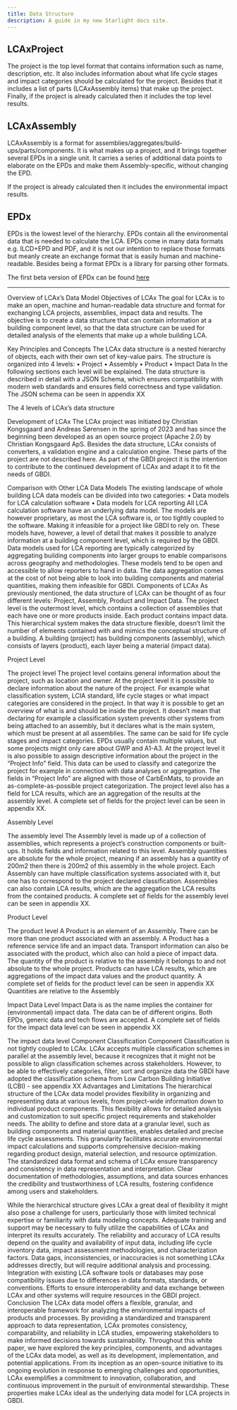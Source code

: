 ```yaml
---
title: Data Structure
description: A guide in my new Starlight docs site.
---
```


## LCAxProject

The project is the top level format that contains information such as name, description, etc.
It also includes information about what life cycle stages and impact categories should be calculated for the project.
Besides that it includes a list of parts (LCAxAssembly items) that make up the project.
Finally, if the project is already calculated then it includes the top level results.

[//]: # (![LCAx Project]&#40;./assets/lcax_structure.png&#41;)

## LCAxAssembly

LCAxAssembly is a format for assemblies/aggregates/build-ups/parts/components.
It is what makes up a project, and it brings together several EPDs in a single unit.
It carries a series of additional data points to elaborate on the EPDs and make them Assembly-specific,
without changing the EPD.

If the project is already calculated then it includes the environmental impact results.

## EPDx

[//]: # (![EPDx]&#40;./assets/epdx.png&#41;)

EPDs is the lowest level of the hierarchy. EPDs contain all the environmental data that is needed to calculate the LCA.
EPDs come in many data formats e.g. ILCD+EPD and PDF, and it is not our intention to replace those formats but meanly
create an exchange format that is easily human and machine-readable.
Besides being a format EPDx is a library for parsing other formats.

The first beta version of EPDx can be found [here](https://epdx.kongsgaard.eu)



---

Overview of LCAx’s Data Model
Objectives of LCAx
The goal for LCAx is to make an open, machine and human-readable data structure and format for exchanging LCA projects, assemblies, impact data and results.
The objective is to create a data structure that can contain information at a building component level, so that the data structure can be used for detailed analysis of the elements that make up a whole building LCA.

Key Principles and Concepts
The LCAx data structure is a nested hierarchy of objects, each with their own set of key-value pairs. The structure is organized into 4 levels:
• Project
• Assembly
• Product
• Impact Data
In the following sections each level will be explained.
The data structure is described in detail with a JSON Schema, which ensures compatibility with modern web standards and ensures field correctness and type validation. The JSON schema can be seen in appendix XX

The 4 levels of LCAx’s data structure

Development of LCAx
The LCAx project was initiated by Christian Kongsgaard and Andreas Sørensen in the spring of 2023 and has since the beginning been developed as an open source project (Apache 2.0) by Christian Kongsgaard ApS.
Besides the data structure, LCAx consists of converters, a validation engine and a calculation engine. These parts of the project are not described here.
As part of the GBDI project it is the intention to contribute to the continued development of LCAx and adapt it to fit the needs of GBDI.

Comparison with Other LCA Data Models
The existing landscape of whole building LCA data models can be divided into two categories:
• Data models for LCA calculation software
• Data models for LCA reporting
All LCA calculation software have an underlying data model. The models are however proprietary, as most the LCA software is, or too tightly coupled to the software. Making it infeasible for a project like GBDI to rely on. These models have, however, a level of detail that makes it possible to analyze information at a building component level, which is required by the GBDI.
Data models used for LCA reporting are typically categorized by aggregating building components into larger groups to enable comparisons across geography and methodologies. These models tend to be open and accessible to allow reporters to hand in data.
The data aggregation comes at the cost of not being able to look into building components and material quantities, making them infeasible for GBDI.
Components of LCAx
As previously mentioned, the data structure of LCAx can be thought of as four different levels: Project, Assembly, Product and Impact Data.
The project level is the outermost level, which contains a collection of assemblies that each have one or more products inside. Each product contains impact data.
This hierarchical system makes the data structure flexible, doesn’t limit the number of elements contained with and mimics the conceptual structure of a building. A building (project) has building components (assembly), which consists of layers (product), each layer being a material (impact data).

Project Level

The project level
The project level contains general information about the project, such as location and owner.
At the project level it is possible to declare information about the nature of the project. For example what classification system, LCIA standard, life cycle stages or what impact categories are considered in the project.
In that way it is possible to get an overview of what is and should be inside the project. It doesn’t mean that declaring for example a classification system prevents other systems from being attached to an assembly, but it declares what is the main system, which must be present at all assemblies.
The same can be said for life cycle stages and impact categories. EPDs usually contain multiple values, but some projects might only care about GWP and A1-A3.
At the project level it is also possible to assign descriptive information about the project in the “Project Info” field. This data can be used to classify and categorize the project for example in connection with data analyses or aggregation.
The fields in “Project Info” are aligned with those of CarbEnMats, to provide an as-complete-as-possible project categorization.
The project level also has a field for LCA results, which are an aggregation of the results at the assembly level.
A complete set of fields for the project level can be seen in appendix XX.

Assembly Level

The assembly level
The Assembly level is made up of a collection of assemblies, which represents a project’s  construction components or built-ups. It holds fields and information related to this level.
Assembly quantities are absolute for the whole project, meaning if an assembly has a quantity of 200m2 then there is 200m2 of this assembly in the whole project.
Each Assembly can have multiple classification systems associated with it, but one has to correspond to the project declared classification.
Assemblies can also contain LCA results, which are the aggregation the LCA results from the contained products.
A complete set of fields for the assembly level can be seen in appendix XX.

Product Level

The product level
A Product is an element of an Assembly. There can be more than one product associated with an assembly.
A Product has a reference service life and an impact data. Transport information can also be associated with the product, which also can hold a piece of impact data.
The quantity of the product is relative to the assembly it belongs to and not absolute to the whole project.
Products can have LCA results, which are aggregations of the impact data values and the product quantity.
A complete set of fields for the product level can be seen in appendix XX
Quantities are relative to the Assembly

Impact Data Level
Impact Data is as the name implies the container for (environmental) impact data. The data can be of different origins. Both EPDs, generic data and tech flows are accepted.
A complete set of fields for the impact data  level can be seen in appendix XX

The impact data level
Component Classification
Component Classification is not tightly coupled to LCAx. LCAx accepts multiple classification schemes in parallel at the assembly level, because it recognizes that it might not be possible to align classification schemes across stakeholders.
However, to be able to effectively categories, filter, sort and organize data the GBDI have adopted the classification schema from Low Carbon Building Initiative (LCBI) - see appendix XX
Advantages and Limitations
The hierarchical structure of the LCAx data model provides flexibility in organizing and representing data at various levels, from project-wide information down to individual product components. This flexibility allows for detailed analysis and customization to suit specific project requirements and stakeholder needs.
The ability to define and store data at a granular level, such as building components and material quantities, enables detailed and precise life cycle assessments. This granularity facilitates accurate environmental impact calculations and supports comprehensive decision-making regarding product design, material selection, and resource optimization.
The standardized data format and schema of LCAx ensure transparency and consistency in data representation and interpretation. Clear documentation of methodologies, assumptions, and data sources enhances the credibility and trustworthiness of LCA results, fostering confidence among users and stakeholders.

While the hierarchical structure gives LCAx a great deal of flexibility it might also pose a challenge for users, particularly those with limited technical expertise or familiarity with data modeling concepts. Adequate training and support may be necessary to fully utilize the capabilities of LCAx and interpret its results accurately.
The reliability and accuracy of LCA results depend on the quality and availability of input data, including life cycle inventory data, impact assessment methodologies, and characterization factors. Data gaps, inconsistencies, or inaccuracies is not something LCAx addresses directly, but will require additional analysis and processing.
Integration with existing LCA software tools or databases may pose compatibility issues due to differences in data formats, standards, or conventions. Efforts to ensure interoperability and data exchange between LCAx and other systems will require resources in the GBDI project.
Conclusion
The LCAx data model offers a flexible, granular, and interoperable framework for analyzing the environmental impacts of products and processes. By providing a standardized and transparent approach to data representation, LCAx promotes consistency, comparability, and reliability in LCA studies, empowering stakeholders to make informed decisions towards sustainability.
Throughout this white paper, we have explored the key principles, components, and advantages of the LCAx data model, as well as its development, implementation, and potential applications. From its inception as an open-source initiative to its ongoing evolution in response to emerging challenges and opportunities, LCAx exemplifies a commitment to innovation, collaboration, and continuous improvement in the pursuit of environmental stewardship.
These properties make LCAx ideal as the underlying data model for LCA projects in GBDI. 